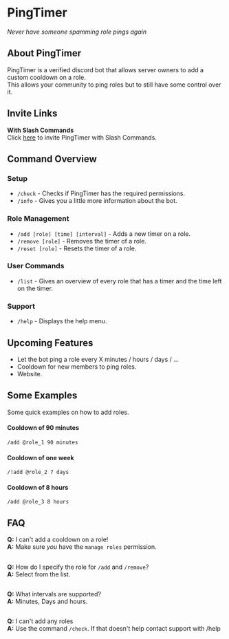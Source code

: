 # PingTimer
_Never have someone spamming role pings again_

## About PingTimer
PingTimer is a verified discord bot that allows server owners to add a custom cooldown on a role.\
This allows your community to ping roles but to still have some control over it.


## Invite Links
**With Slash Commands**\
Click [here](https://discord.com/api/oauth2/authorize?client_id=844191455757205554&permissions=268504064&scope=bot%20applications.commands) to invite PingTimer with Slash Commands.

## Command Overview

### Setup
- `/check` - Checks if PingTimer has the required permissions.
- `/info` - Gives you a little more information about the bot.

### Role Management
- `/add [role] [time] [interval]` - Adds a new timer on a role. 
- `/remove [role]` - Removes the timer of a role.
- `/reset [role]` - Resets the timer of a role.

### User Commands
- `/list` - Gives an overview of every role that has a timer and the time left on the timer.

### Support
- `/help` - Displays the help menu.


## Upcoming Features
- Let the bot ping a role every X minutes / hours / days / ...
- Cooldown for new members to ping roles.
- Website.

## Some Examples
Some quick examples on how to add roles.

#### Cooldown of 90 minutes
`/add @role_1 90 minutes`
#### Cooldown of one week
`/!add @role_2 7 days`
#### Cooldown of 8 hours
`/add @role_3 8 hours`

## FAQ
**Q:** I can't add a cooldown on a role!\
**A:** Make sure _you_ have the `manage roles` permission. 

##

**Q:** How do I specify the role for `/add` and `/remove`?\
**A:** Select from the list.

##

**Q:** What intervals are supported?\
**A:** Minutes, Days and hours.

##

**Q:** I can't add any roles\
**A:** Use the command `/check`. If that doesn't help contact support with /help
